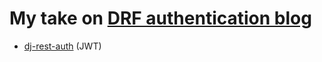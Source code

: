 # My take on [DRF authentication blog](https://testdriven.io/blog/django-rest-auth/)

- [dj-rest-auth](https://dj-rest-auth.readthedocs.io/en/latest/) (JWT)
